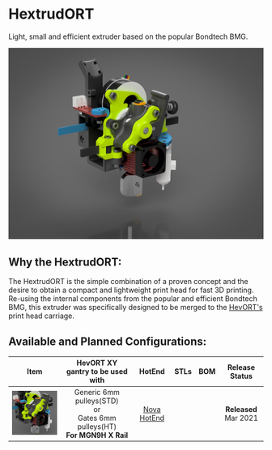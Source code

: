 # HextrudORT
Light, small and efficient extruder based on the popular Bondtech BMG.

![Header](/images/HextrudORT_Cover.jpg)


## Why the HextrudORT:
The HextrudORT is the simple combination of a proven concept and the desire to obtain a compact and lightweight print head for fast 3D printing.
Re-using the internal components from the popular and efficient Bondtech BMG, this extruder was specifically designed to be merged to the [HevORT's](www.hevort.com) print head carriage.

## Available and Planned Configurations:

Item|HevORT XY gantry to be used with|HotEnd|STLs|BOM|Release Status
----|:------------------------------:|:----:|:--:|:-:|:------------:
![Nova_STD_HT](/images/HextrudORT_STD_HT_NOVA_thumb.jpg)|Generic 6mm pulleys(STD)<br> or <br> Gates 6mm pulleys(HT)<br>**For MGN9H X Rail**|[Nova HotEnd](https://3dpassion.com/nova)|||**Released** <br> Mar 2021

